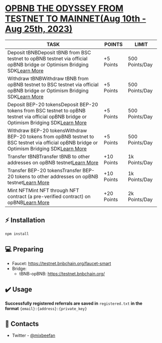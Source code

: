 # [OPBNB THE ODYSSEY FROM TESTNET TO MAINNET(Aug 10th - Aug 25th, 2023)](https://opbnb.bnbchain.org/en/campaigns/the-odyssey-from-testnet-to-mainnet)

| TASK                                                         | POINTS     | LIMIT          |
| ------------------------------------------------------------ | ---------- | -------------- |
| Deposit tBNBDeposit tBNB from BSC testnet to opBNB testnet via official opBNB bridge or Optimism Bridging SDK[Learn More](https://www.bnbchain.org/en/blog/guide-to-completing-additional-tasks-for-the-opbnb-odyssey-from-testnet-to-mainnet-campaign) | +5 Points  | 500 Points/Day |
| Withdraw tBNBWithdraw tBNB from opBNB testnet to BSC testnet via official opBNB bridge or Optimism Bridging SDK[Learn More](https://www.bnbchain.org/en/blog/guide-to-completing-additional-tasks-for-the-opbnb-odyssey-from-testnet-to-mainnet-campaign) | +5 Points  | 500 Points/Day |
| Deposit BEP-20 tokensDeposit BEP-20 tokens from BSC testnet to opBNB testnet via official opBNB bridge or Optimism Bridging SDK[Learn More](https://www.bnbchain.org/en/blog/guide-to-completing-additional-tasks-for-the-opbnb-odyssey-from-testnet-to-mainnet-campaign) | +5 Points  | 500 Points/Day |
| Withdraw BEP-20 tokensWithdraw BEP-20 tokens from opBNB testnet to BSC testnet via official opBNB bridge or Optimism Bridging SDK[Learn More](https://www.bnbchain.org/en/blog/guide-to-completing-additional-tasks-for-the-opbnb-odyssey-from-testnet-to-mainnet-campaign) | +5 Points  | 500 Points/Day |
| Transfer tBNBTransfer tBNB to other addresses on opBNB testnet[Learn More](https://www.bnbchain.org/en/blog/guide-to-completing-additional-tasks-for-the-opbnb-odyssey-from-testnet-to-mainnet-campaign) | +10 Points | 1k Points/Day  |
| Transfer BEP-20 tokensTransfer BEP-20 tokens to other addresses on opBNB testnet[Learn More](https://www.bnbchain.org/en/blog/guide-to-completing-additional-tasks-for-the-opbnb-odyssey-from-testnet-to-mainnet-campaign) | +10 Points | 1k Points/Day  |
| Mint NFTMint NFT through NFT contract (a pre-verified contract) on opBNB[Learn More](https://www.bnbchain.org/en/blog/guide-to-completing-additional-tasks-for-the-opbnb-odyssey-from-testnet-to-mainnet-campaign) | +20 Points | 2k Points/Day  |


## ⚡ Installation

```
npm install
```

## 💻 Preparing

* Faucet:   https://testnet.bnbchain.org/faucet-smart
* Bridge:
  * tBNB-opBNB: https://testnet.bnbchain.org/


## ✔️ Usage


**Successfully registered referrals are saved in** ```registered.txt``` **in the format** ```{email}:{address}:{private_key}```

## 📧 Contacts
+ Twitter - [@mixbeefan](https://t.me/flamingoat)